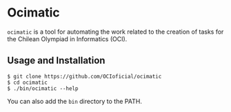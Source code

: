 Ocimatic
========

`ocimatic` is a tool for automating the work related to the creation of tasks for the Chilean Olympiad in Informatics (OCI).

Usage and Installation
------------------
```
$ git clone https://github.com/OCIoficial/ocimatic
$ cd ocimatic
$ ./bin/ocimatic --help
```

You can also add the `bin` directory to the PATH.



